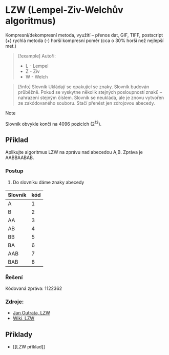# LZW (Lempel-Ziv-Welchův algoritmus)
Kompresní/dekompresní metoda, využití – přenos dat, GIF, TIFF, postscript
(+) rychlá metoda
(-) horší kompresní poměr (cca o 30% horší než nejlepší met.)

> [!example] Autoři:
>- L - Lempel
>- Z - Ziv
>- W - Welch

> [!info] Slovník 
> Ukládají se opakující se znaky. Slovník budován průběžně.
Pokud se vyskytne několik stejných posloupností znaků – nahrazení stejným číslem.
Slovník se neukládá, ale je znovu vytvořen ze zakódovaného souboru. Stačí přenést jen zdrojovou abecedy.

> [!note]
>Slovník obvykle končí na 4096 pozicích ($2^{12}$).
## Příklad
Aplikujte algoritmus LZW na zprávu nad abecedou A,B. Zpráva je AABBAABAB.

### Postup
1. Do slovníku dáme znaky abecedy

| Slovník | kód |
| ------- | --- |
| A       | 1   |
| B       | 2   |
| AA      | 3   |
| AB      | 4   |
| BB      | 5   |
| BA      | 6   |
| AAB     | 7   |
| BAB     | 8    |
### Řešení
Kódovaná zpráva: 1122362
### Zdroje:
- [Jan Outrata, LZW](https://phoenix.inf.upol.cz/~outrata/download/programs/lzw.txt)
- [Wiki, LZW](https://cs.wikipedia.org/wiki/LZW)
## Příklady
- [[LZW příklad]]